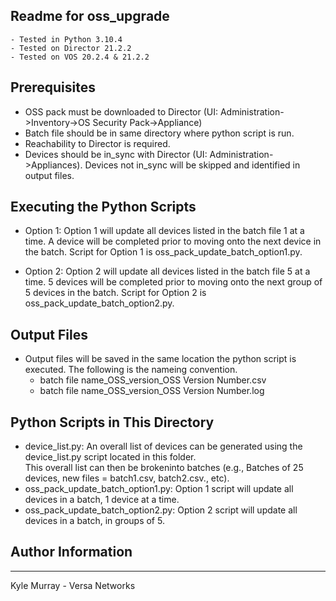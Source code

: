 ## Readme for oss_upgrade
    - Tested in Python 3.10.4
    - Tested on Director 21.2.2
    - Tested on VOS 20.2.4 & 21.2.2

## Prerequisites 
  - OSS pack must be downloaded to Director (UI: Administration->Inventory->OS Security Pack->Appliance)
  - Batch file should be in same directory where python script is run.
  - Reachability to Director is required.
  - Devices should be in_sync with Director (UI: Administration->Appliances). Devices not in_sync will be skipped and 
    identified in output files.

## Executing the Python Scripts
  - Option 1: Option 1 will update all devices listed in the batch file 1 at a time.  A device will be completed prior to 
    moving onto the next device in the batch.  Script for Option 1 is oss_pack_update_batch_option1.py.

  - Option 2: Option 2 will update all devices listed in the batch file 5 at a time.  5 devices will be completed prior to 
    moving onto the next group of 5 devices in the batch. Script for Option 2 is oss_pack_update_batch_option2.py.

## Output Files
  - Output files will be saved in the same location the python script is executed.  The following is the nameing convention.
    - batch file name_OSS_version_OSS Version Number.csv 
    - batch file name_OSS_version_OSS Version Number.log

## Python Scripts in This Directory
  - device_list.py: An overall list of devices can be generated using the device_list.py script located in this folder.  
      This overall list can then be brokeninto batches (e.g., Batches of 25 devices, new files = batch1.csv, batch2.csv., etc).
  - oss_pack_update_batch_option1.py: Option 1 script will update all devices in a batch, 1 device at a time.
  - oss_pack_update_batch_option2.py: Option 2 script will update all devices in a batch, in groups of 5.


## Author Information
------------------

Kyle Murray - Versa Networks